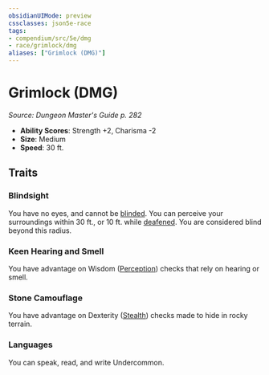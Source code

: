 ```yaml
---
obsidianUIMode: preview
cssclasses: json5e-race
tags:
- compendium/src/5e/dmg
- race/grimlock/dmg
aliases: ["Grimlock (DMG)"]
---
```

# Grimlock (DMG)
*Source: Dungeon Master's Guide p. 282*  

- **Ability Scores**: Strength +2, Charisma -2
- **Size**: Medium
- **Speed**: 30 ft.

## Traits

### Blindsight

You have no eyes, and cannot be [blinded](2-Mechanics/CLI/rules/conditions.md#Blinded). You can perceive your surroundings within 30 ft., or 10 ft. while [deafened](2-Mechanics/CLI/rules/conditions.md#Deafened). You are considered blind beyond this radius.

### Keen Hearing and Smell

You have advantage on Wisdom ([Perception](2-Mechanics/CLI/rules/skills.md#Perception)) checks that rely on hearing or smell.

### Stone Camouflage

You have advantage on Dexterity ([Stealth](2-Mechanics/CLI/rules/skills.md#Stealth)) checks made to hide in rocky terrain.

### Languages

You can speak, read, and write Undercommon.